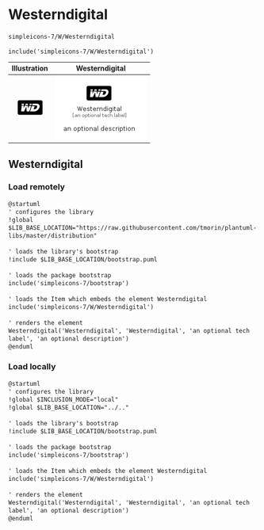 # Westerndigital


```text
simpleicons-7/W/Westerndigital
```

```text
include('simpleicons-7/W/Westerndigital')
```



| Illustration | Westerndigital |
| :---: | :---: |
| ![illustration for Illustration](../../simpleicons-7/W/Westerndigital.png) | ![illustration for Westerndigital](../../simpleicons-7/W/Westerndigital.Local.png) |




## Westerndigital

### Load remotely
```plantuml
@startuml
' configures the library
!global $LIB_BASE_LOCATION="https://raw.githubusercontent.com/tmorin/plantuml-libs/master/distribution"

' loads the library's bootstrap
!include $LIB_BASE_LOCATION/bootstrap.puml

' loads the package bootstrap
include('simpleicons-7/bootstrap')

' loads the Item which embeds the element Westerndigital
include('simpleicons-7/W/Westerndigital')

' renders the element
Westerndigital('Westerndigital', 'Westerndigital', 'an optional tech label', 'an optional description')
@enduml
```

### Load locally
```plantuml
@startuml
' configures the library
!global $INCLUSION_MODE="local"
!global $LIB_BASE_LOCATION="../.."

' loads the library's bootstrap
!include $LIB_BASE_LOCATION/bootstrap.puml

' loads the package bootstrap
include('simpleicons-7/bootstrap')

' loads the Item which embeds the element Westerndigital
include('simpleicons-7/W/Westerndigital')

' renders the element
Westerndigital('Westerndigital', 'Westerndigital', 'an optional tech label', 'an optional description')
@enduml
```

